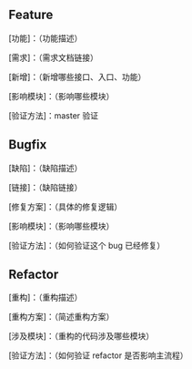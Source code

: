 ## Feature

[功能]：（功能描述）

[需求]：（需求文档链接）

[新增]：（新增哪些接口、入口、功能）

[影响模块]：（影响哪些模块）

[验证方法]：master 验证

## Bugfix

[缺陷]：（缺陷描述）

[链接]：（缺陷链接）

[修复方案]：（具体的修复逻辑）

[影响模块]：（影响哪些模块）

[验证方法]：（如何验证这个 bug 已经修复）

## Refactor

[重构]：（重构描述）

[重构方案]：（简述重构方案）

[涉及模块]：（重构的代码涉及哪些模块）

[验证方法]：（如何验证 refactor 是否影响主流程）
